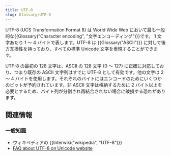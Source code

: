 ```yaml
---
title: UTF-8
slug: Glossary/UTF-8
---
```


UTF-8 (UCS Transformation Format 8) は World Wide Web において最も一般的な{{Glossary("Character encoding", "文字エンコーディング")}}です。 1 文字あたり 1 ～ 4 バイトで表します。UTF-8 は {{Glossary("ASCII")}} に対して後方互換性を持っており、すべての標準 Unicode 文字を表現することができます。

UTF-8 の最初の 128 文字は、ASCII の 128 文字 (0 ～ 127) に正確に対応しており、つまり既存の ASCII 文字列はすでに UTF-8 として有効です。他の文字は 2 ～ 4 バイトを使用します。それぞれのバイトにはエンコードのためにいくつかのビットが予約されています。非 ASCII 文字は格納するために 2 バイト以上を必要とするため、バイト列が分割され再結合されない場合に破損する恐れがあります。

## 関連情報

### 一般知識

- ウィキペディアの {{Interwiki("wikipedia", "UTF-8")}}
- [FAQ about UTF-8 on Unicode website](https://www.unicode.org/faq/utf_bom.html#UTF8)
